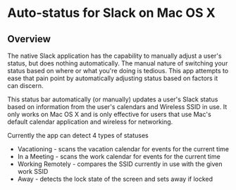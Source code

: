 # Auto-status for Slack on Mac OS X

Overview
--------

The native Slack application has the capability to manually adjust a user's
status, but does nothing automatically. The manual nature of switching your
status based on where or what you're doing is tedious. This app attempts
to ease that pain point by automatically adjusting status based on factors
it can discern.

This status bar automatically (or manually) updates a user's Slack status
based on information from the user's calendars and Wireless SSID in use. It
only works on Mac OS X and is only effective for users that use Mac's default
calendar application and wireless for networking.

Currently the app can detect 4 types of statuses

- Vacationing - scans the vacation calendar for events for the current time
- In a Meeting -  scans the work calendar for events for the current time
- Working Remotely - compares the SSID currently in use with the given work SSID
- Away - detects the lock state of the screen and sets away if locked
